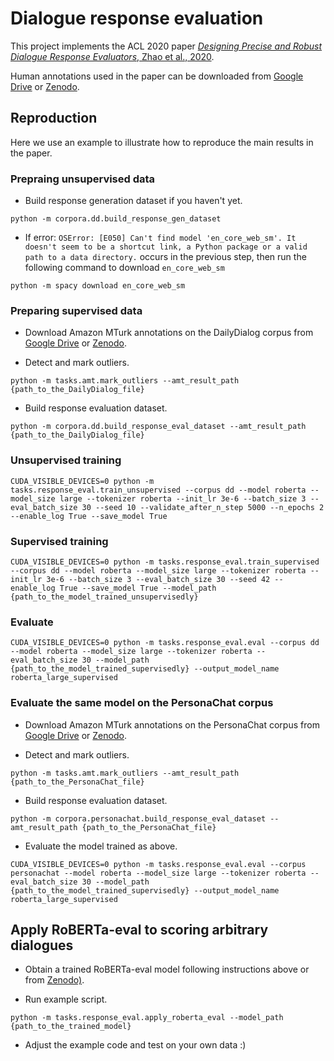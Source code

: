 # Dialogue response evaluation

This project implements the ACL 2020 paper [*Designing Precise and Robust Dialogue Response Evaluators*, Zhao et al., 2020](https://arxiv.org/abs/2004.04908).

Human annotations used in the paper can be downloaded from [Google Drive](https://drive.google.com/drive/folders/1Y0Gzvxas3lukmTBdAI6cVC4qJ5QM0LBt?usp=sharing) or [Zenodo](https://zenodo.org/record/3828180).

## Reproduction
Here we use an example to illustrate how to reproduce the main results in the paper.

### Prepraing unsupervised data
* Build response generation dataset if you haven't yet.
~~~
python -m corpora.dd.build_response_gen_dataset
~~~
* If error: `OSError: [E050] Can't find model 'en_core_web_sm'. It doesn't seem to be a shortcut link, a Python package or a valid path to a data directory.` occurs in the previous step, then run the following command to download `en_core_web_sm`
```
python -m spacy download en_core_web_sm
```

### Preparing supervised data
* Download Amazon MTurk annotations on the DailyDialog corpus from [Google Drive](https://drive.google.com/drive/folders/1Y0Gzvxas3lukmTBdAI6cVC4qJ5QM0LBt?usp=sharing) or [Zenodo](https://zenodo.org/record/3828180).

* Detect and mark outliers.
~~~
python -m tasks.amt.mark_outliers --amt_result_path {path_to_the_DailyDialog_file}
~~~

* Build response evaluation dataset.
~~~
python -m corpora.dd.build_response_eval_dataset --amt_result_path {path_to_the_DailyDialog_file}
~~~

### Unsupervised training
~~~
CUDA_VISIBLE_DEVICES=0 python -m tasks.response_eval.train_unsupervised --corpus dd --model roberta --model_size large --tokenizer roberta --init_lr 3e-6 --batch_size 3 --eval_batch_size 30 --seed 10 --validate_after_n_step 5000 --n_epochs 2 --enable_log True --save_model True
~~~

### Supervised training
~~~
CUDA_VISIBLE_DEVICES=0 python -m tasks.response_eval.train_supervised --corpus dd --model roberta --model_size large --tokenizer roberta --init_lr 3e-6 --batch_size 3 --eval_batch_size 30 --seed 42 --enable_log True --save_model True --model_path {path_to_the_model_trained_unsupervisedly}
~~~

### Evaluate
~~~
CUDA_VISIBLE_DEVICES=0 python -m tasks.response_eval.eval --corpus dd --model roberta --model_size large --tokenizer roberta --eval_batch_size 30 --model_path {path_to_the_model_trained_supervisedly} --output_model_name roberta_large_supervised
~~~

### Evaluate the same model on the PersonaChat corpus
* Download Amazon MTurk annotations on the PersonaChat corpus from [Google Drive](https://drive.google.com/drive/folders/1Y0Gzvxas3lukmTBdAI6cVC4qJ5QM0LBt?usp=sharing) or [Zenodo](https://zenodo.org/record/3828180).

* Detect and mark outliers.
~~~
python -m tasks.amt.mark_outliers --amt_result_path {path_to_the_PersonaChat_file}
~~~

* Build response evaluation dataset.
~~~
python -m corpora.personachat.build_response_eval_dataset --amt_result_path {path_to_the_PersonaChat_file}
~~~

* Evaluate the model trained as above.
~~~
CUDA_VISIBLE_DEVICES=0 python -m tasks.response_eval.eval --corpus personachat --model roberta --model_size large --tokenizer roberta --eval_batch_size 30 --model_path {path_to_the_model_trained_supervisedly} --output_model_name roberta_large_supervised
~~~

## Apply RoBERTa-eval to scoring arbitrary dialogues
* Obtain a trained RoBERTa-eval model following instructions above or from [Zenodo)](https://zenodo.org/record/3828286).

* Run example script.
~~~
python -m tasks.response_eval.apply_roberta_eval --model_path {path_to_the_trained_model}
~~~

* Adjust the example code and test on your own data :)
